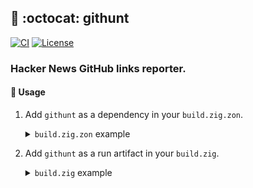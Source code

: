 ## :lizard: :octocat: **githunt**

[![CI][ci-shield]][ci-url]
[![License][license-shield]][license-url]
<!-- [![CD][cd-shield]][cd-url] -->
<!-- [![Githunt][ght-shield]][ght-url] -->

### Hacker News GitHub links reporter.

#### :rocket: Usage

1. Add `githunt` as a dependency in your `build.zig.zon`.

    <details>

    <summary><code>build.zig.zon</code> example</summary>

    ```zig
    .{
        .name = "<name_of_your_package>",
        .version = "<version_of_your_package>",
        .dependencies = .{
            .githunt = .{
                .url = "https://github.com/tensorush/githunt/archive/<git_tag_or_commit_hash>.tar.gz",
                .hash = "<package_hash>",
            },
        },
    }
    ```

    Set `<package_hash>` to `12200000000000000000000000000000000000000000000000000000000000000000`, and Zig will provide the correct found value in an error message.

    </details>

2. Add `githunt` as a run artifact in your `build.zig`.

    <details>

    <summary><code>build.zig</code> example</summary>

    ```zig
    const githunt = b.dependency("githunt", .{});
    const githunt_run = b.addRunArtifact(githunt.artifact("githunt"));
    ```

    </details>

<!-- MARKDOWN LINKS -->

[ci-shield]: https://img.shields.io/github/actions/workflow/status/tensorush/githunt/ci.yaml?branch=main&style=for-the-badge&logo=github&label=CI&labelColor=black
[ci-url]: https://github.com/tensorush/githunt/blob/main/.github/workflows/ci.yaml
<!-- [cd-shield]: https://img.shields.io/github/actions/workflow/status/tensorush/githunt/cd.yaml?branch=main&style=for-the-badge&logo=github&label=CD&labelColor=black
[cd-url]: https://github.com/tensorush/githunt/blob/main/.github/workflows/cd.yaml
[ght-shield]: https://img.shields.io/badge/click-F6A516?style=for-the-badge&logo=zig&logoColor=F6A516&label=githunt&labelColor=black
[ght-url]: https://tensorush.github.io/githunt/src.svg -->
[license-shield]: https://img.shields.io/github/license/tensorush/githunt.svg?style=for-the-badge&labelColor=black&kill_cache=1
[license-url]: https://github.com/tensorush/githunt/blob/main/LICENSE.md

